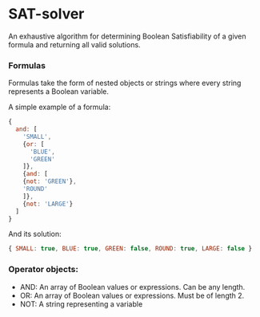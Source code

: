 # SAT-solver

An exhaustive algorithm for determining Boolean Satisfiability of a given formula and returning all valid solutions.

### Formulas

Formulas take the form of nested objects or strings where every string represents a Boolean variable.

A simple example of a formula:

```javascript
{
  and: [
    'SMALL',
    {or: [
      'BLUE',
      'GREEN'
    ]},
    {and: [
    {not: 'GREEN'},
    'ROUND'
    ]},
    {not: 'LARGE'}
  ]
}
 ```
 
 And its solution:
 
 ```javascript
 { SMALL: true, BLUE: true, GREEN: false, ROUND: true, LARGE: false }
 ```
 
 ### Operator objects:
 
 * AND: An array of Boolean values or expressions. Can be any length.
 * OR: An array of Boolean values or expressions. Must be of length 2.
 * NOT: A string representing a variable
